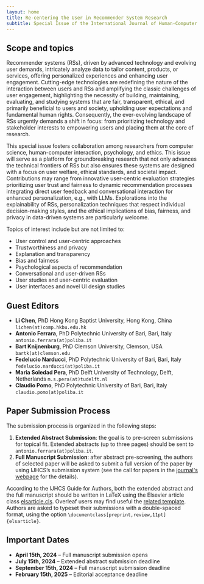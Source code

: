 ```yaml
---
layout: home
title: Re-centering the User in Recommender System Research
subtitle: Special Issue of the International Journal of Human-Computer Studies (IJHCS)
---
```


## Scope and topics

Recommender systems (RSs), driven by advanced technology and evolving user demands, intricately analyze data to tailor content, products, or services, offering personalized experiences and enhancing user engagement. Cutting-edge technologies are redefining the nature of the interaction between users and RSs and amplifying the classic challenges of user engagement, highlighting the necessity of building, maintaining, evaluating, and studying systems that are fair, transparent, ethical, and primarily beneficial to users and society, upholding user expectations and fundamental human rights. Consequently, the ever-evolving landscape of RSs urgently demands a shift in focus: from prioritizing technology and stakeholder interests to empowering users and placing them at the core of research.

This special issue fosters collaboration among researchers from computer science, human-computer interaction, psychology, and ethics. This issue will serve as a platform for groundbreaking research that not only advances the technical frontiers of RSs but also ensures these systems are designed with a focus on user welfare, ethical standards, and societal impact. Contributions may range from innovative user-centric evaluation strategies prioritizing user trust and fairness to dynamic recommendation processes integrating direct user feedback and conversational interaction for enhanced personalization, e.g., with LLMs. Explorations into the explainability of RSs, personalization techniques that respect individual decision-making styles, and the ethical implications of bias, fairness, and privacy in data-driven systems are particularly welcome.

Topics of interest include but are not limited to:
- User control and user-centric approaches
- Trustworthiness and privacy
- Explanation and transparency
- Bias and fairness
- Psychological aspects of recommendation
- Conversational and user-driven RSs
- User studies and user-centric evaluation
- User interfaces and novel UI design studies


## Guest Editors

- **Li Chen**, PhD
Hong Kong Baptist University, Hong Kong, China
``lichen(at)comp.hkbu.edu.hk``
- **Antonio Ferrara**, PhD
Polytechnic University of Bari, Bari, Italy
``antonio.ferrara(at)poliba.it``
- **Bart Knijnenburg**, PhD
Clemson University, Clemson, USA
``bartk(at)clemson.edu``
- **Fedelucio Narducci**, PhD
Polytechnic University of Bari, Bari, Italy
``fedelucio.narducci(at)poliba.it``
- **Maria Soledad Pera**, PhD
Delft University of Technology, Delft, Netherlands
``m.s.pera(at)tudelft.nl``
- **Claudio Pomo**, PhD
Polytechnic University of Bari, Bari, Italy
``claudio.pomo(at)poliba.it``


## Paper Submission Process

The submission process is organized in the following steps:
1. **Extended Abstract Submission**: the goal is to pre-screen submissions for topical fit. Extended abstracts (up to three pages) should be sent to ``antonio.ferrara(at)poliba.it``.
2. **Full Manuscript Submission**: after abstract pre-screening, the authors of selected paper will be asked to submit a full version of the paper by using IJHCS’s submission system (see the call for papers in the [journal's webpage](https://www.sciencedirect.com/journal/international-journal-of-human-computer-studies/about/call-for-papers#re-centering-the-user-in-recommender-system-research) for the details).

According to the IJHCS Guide for Authors, both the extended abstract and the full manuscript should be written in LaTeX using the Elsevier article class [elsarticle.cls](https://ctan.org/tex-archive/macros/latex/contrib/elsarticle). Overleaf users may find useful the [related template](https://it.overleaf.com/latex/templates/elsevier-article-elsarticle-template/vdzfjgjbckgz).
Authors are asked to typeset their submissions with a double-spaced format, using the option ``\documentclass[preprint,review,11pt]{elsarticle}``.

## Important Dates

* **April 15th, 2024** – Full manuscript submission opens
* **July 15th, 2024** – Extended abstract submission deadline
* **September 15th, 2024** – Full manuscript submission deadline
* **February 15th, 2025**  – Editorial acceptance deadline

